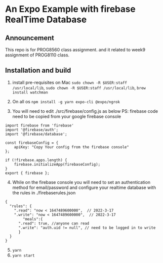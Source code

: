# An Expo Example with firebase RealTime Database

## Announcement

This repo is for PROG8560 class assignment. and it related to week9 assignment of PROG8110 class.

## Installation and build

1. install pre-requisites on Mac `sudo chown -R $USER:staff /usr/local/lib`, `sudo chown -R $USER:staff /usr/local/lib`, `brew install watchman`

2. On all os `npm install -g yarn expo-cli @expo/ngrok`

3. You will need to edit ./src/firebase/config.js as below
PS: firebase code need to be copied from your google firebase console


```
import firebase from 'firebase'
import '@firebase/auth';
import '@firebase/database';

const firebaseConfig = {
    apiKey: "Copy Your config from the firebase console"
};

if (!firebase.apps.length) {
    firebase.initializeApp(firebaseConfig);
} 
export { firebase };

```

4. While on the firebase console you will need to set an authentication method for email/password and configure your realtime database with the rules in ./firebaserules.json

```
{
  "rules": {
    ".read": "now < 1647489600000",  // 2022-3-17
    ".write": "now < 1647489600000",  // 2022-3-17
        "meals":{
      ".read": true, //anyone can read
      ".write": "auth.uid != null", // need to be logged in to write
      }
  }
}
```

5. `yarn`
6. `yarn start`
